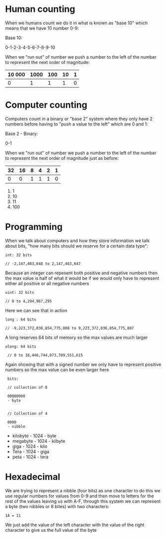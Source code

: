 # Human counting

When we humans count we do it in what is known as "base 10" which means that we have 10 number 0-9:

Base 10:

0-1-2-3-4-5-6-7-8-9-10

When we "run out" of number we push a number to the left of the number to represent the next order of magnitude:

10 000| 1000|100|10| 1
--|--|--|--| --
0| 1 |1  |1 | 0

# Computer counting

Computers count in a binary or "base 2" system where they only have 2 numbers before having to "push a value to the left" which are 0 and 1:

Base 2 - Binary:

0-1


When we "run out" of number we push a number to the left of the number to represent the next order of magnitude just as before:

32 | 16| 8|4|2| 1
--|--|--|--|--| --
0 | 0| 1 |1  |1 | 0

1. 1
1. 10
1. 11
1. 100

# Programming

When we talk about computers and how they store information we talk about bits, "how many bits should we reserve for a certain data type":
```
int: 32 bits 

// -2,147,483,648 to 2,147,483,647
```

Because an integer can repesent both positive and negative numbers then the max value is half of what it would be if we would only have to represent either all positive or all negative numbers

```
uint: 32 bits

// 0 to 4,294,967,295
```

Here we can see that in action
```
long : 64 bits

// -9,223,372,036,854,775,808 to 9,223,372,036,854,775,807
```

A long reserves 64 bits of memory so the max values are much larger

```
ulong: 64 bits 

 // 0 to 18,446,744,073,709,551,615
 ```

Again showing that with a signed number we only have to represent positive numbers so the max value can be even larger here

```
 bits:

 // collection of 8 

 00000000
 - byte 


 // Collection of 4

 0000
 - nibble

 ```

- kilobyte - 1024 - byte 
- megabyte - 1024 - kilbyte
- giga - 1024 - kilo
- Tera - 1024 - giga
- peta - 1024 - tera

 # Hexadecimal

 We are trying to represent a nibble (four bits) as one character to do this we use regular numbers for values from 0-9 and then move to letters for the rest of the values leaving us with A-F, through this system we can represent a byte (two nibbles or 8 bites) with two characters:
```
1A = 11
```

We just add the value of the left character with the value of the right character to give us the full value of the byte
